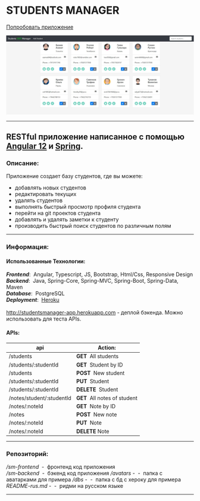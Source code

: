# STUDENTS MANAGER

<a href="https://students-manager-webapp.herokuapp.com" target="_blank">Попробовать приложение</a><br/>

<img src="screen-rus.jpg" alt="screenshot"/><br/>

------------
## RESTful приложение написанное с помощью <a href="https://angular.io" target="_blank">Angular 12</a> и <a href="https://spring.io" target="_blank">Spring</a>.

### Описание:

Приложение создает базу студентов, где вы можете:
- добавлять новых студентов
- редактировать текущих
- удалять студентов
- выполнять быстрый просмотр профиля студента
- перейти на git проектов студента
- добавлять и удалять заметки к студенту 
- производить быстрый поиск студентов по различным полям

------------

### Информация:

#### Использованные Технологии:

**_Frontend_**:&nbsp; Angular, Typescript, JS, Bootstrap, Html/Css, Responsive Design<br/>
**_Backend_**:&nbsp; Java, Spring-Core, Spring-MVC, Spring-Boot, Spring-Data, Maven<br/>
**_Database_**:&nbsp; PostgreSQL<br/>
**_Deployment_**:&nbsp; <a href="https://www.heroku.com/" target="_blank">Heroku</a><br/><br/>
<a href="http://studentsmanager-app.herokuapp.com" target="_blank">http://studentsmanager-app.herokuapp.com</a>  - деплой бэкенда. Можно использовать для теста APIs.<br/>


#### APIs:

api                        |Action:
---------------------------|------------------------------
/students                  |**GET**&nbsp; All students
/students/:studentId       |**GET**&nbsp; Student by ID
/students                  |**POST**&nbsp; New student
/students/:studentId       |**PUT**&nbsp; Student
/students/:studentId       |**DELETE**&nbsp; Student
/notes/student/:studentId  |**GET**&nbsp; All notes of student
/notes/:noteId             |**GET**&nbsp; Note by ID
/notes                     |**POST**&nbsp; New note
/notes/:noteId             |**PUT**&nbsp; Note
/notes/:noteId             |**DELETE** Note

------------

### Репозиторий:
_/sm-frontend_ &nbsp;- &nbsp;фронтенд код приложения<br/>
_/sm-backend_ &nbsp;- &nbsp;бэкенд код приложения
_/avatars_ - &nbsp;- &nbsp;папка с аватарками для примера
_/dbs_ - &nbsp;- &nbsp;папка с бд с хероку для примера
_README-rus.md_ - &nbsp;- &nbsp;ридми на русском языке

------------